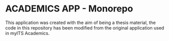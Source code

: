 # ACADEMICS APP - Monorepo
This application was created with the aim of being a thesis material, the code in this repository has been modified from the original application used in myITS Academics.

